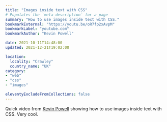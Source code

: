 ```yaml
---
title: "Images inside text with CSS"
# Populates the `meta description` for a page
summary: "How to use images inside text with CSS."
bookmarkExternal: "https://youtu.be/oR7fp2xAvpM"
bookmarkLabel: "youtube.com"
bookmarkAuthor: "Kevin Powell"

date: 2021-10-11T14:48:00
updated: 2021-12-21T19:02:00

location:
  locality: "Crawley"
  country_name: "UK"
category:
- "web"
- "css"
- "images"

eleventyExcludeFromCollections: false
---
```


Quick video from [Kevin Powell](https://www.kevinpowell.co/) showing how to use images inside text with CSS. Very cool.




